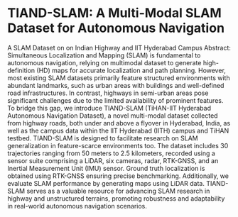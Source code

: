 # TIAND-SLAM: A Multi-Modal SLAM Dataset for Autonomous Navigation
A SLAM Dataset on on Indian Highway and IIT Hyderabad Campus
Abstract: Simultaneous Localization and Mapping (SLAM) is fundamental to autonomous navigation, relying on multimodal dataset to generate high-definition (HD) maps for accurate localization and path planning. However, most existing SLAM datasets primarily feature structured environments with abundant landmarks, such as urban areas with buildings and well-defined road infrastructures. In contrast, highways in semi-urban areas pose significant challenges due to the limited availability of prominent features. To bridge this gap, we introduce TIAND-SLAM (TiHAN-IIT Hyderabad Autonomous Navigation Dataset), a novel multi-modal dataset collected from highway roads, both under and above a flyover in Hyderabad, India, as well as the campus data within the IIT Hyderabad (IITH) campus and TiHAN testbed. TIAND-SLAM is designed to facilitate research on SLAM generalization in feature-scarce environments too. The dataset includes 30 trajectories ranging from 50 meters to 2.5 kilometers, recorded using a sensor suite comprising a LiDAR, six cameras, radar, RTK-GNSS, and an Inertial Measurement Unit (IMU) sensor. Ground truth localization is obtained using RTK-GNSS ensuring precise benchmarking. Additionally, we evaluate SLAM performance by generating maps using LiDAR data. TIAND-SLAM serves as a valuable resource for advancing SLAM research in highway and unstructured terrains, promoting robustness and adaptability in real-world autonomous navigation scenarios.

